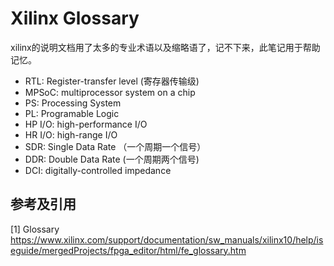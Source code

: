 # Xilinx Glossary

xilinx的说明文档用了太多的专业术语以及缩略语了，记不下来，此笔记用于帮助记忆。

- RTL: Register-transfer level (寄存器传输级)
- MPSoC: multiprocessor system on a chip
- PS: Processing System
- PL: Programable Logic
- HP I/O: high-performance I/O
- HR I/O: high-range I/O
- SDR: Single Data Rate （一个周期一个信号）
- DDR: Double Data Rate (一个周期两个信号)
- DCI: digitally-controlled impedance

## 参考及引用

[1] Glossary <https://www.xilinx.com/support/documentation/sw_manuals/xilinx10/help/iseguide/mergedProjects/fpga_editor/html/fe_glossary.htm>
